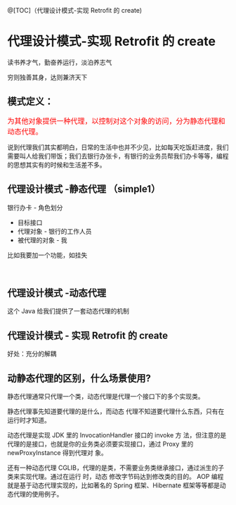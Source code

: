 @[TOC]（代理设计模式-实现 Retrofit 的 create) 

# 代理设计模式-实现 Retrofit 的 create 

读书养才气，勤奋养运行，淡泊养志气

穷则独善其身，达则兼济天下

## 模式定义：

<font color=red size=3>为其他对象提供一种代理，以控制对这个对象的访问，分为静态代理和动态代理。</font>

说到代理我们其实都明白，日常的生活中也并不少见，比如每天吃饭赶进度，我们需要叫人给我们带饭；我们去银行办张卡，有银行的业务员帮我们办卡等等，编程的思想其实有的时候和生活差不多。


## 代理设计模式 -静态代理 （simple1）

银行办卡 - 角色划分  

- 目标接口 
- 代理对象 - 银行的工作人员
- 被代理的对象 - 我

比如我要加一个功能，如挂失 

                               
## 代理设计模式 -动态代理

这个 Java 给我们提供了一套动态代理的机制 


## 代理设计模式 - 实现 Retrofit 的 create

好处：充分的解耦 

## 动静态代理的区别，什么场景使用?


静态代理通常只代理一个类，动态代理是代理一个接口下的多个实现类。 

静态代理事先知道要代理的是什么，而动态 代理不知道要代理什么东西，只有在运行时才知道。 

动态代理是实现 JDK 里的 InvocationHandler 接口的 invoke 方 法，但注意的是代理的是接口，也就是你的业务类必须要实现接口，通过 Proxy 里的 newProxyInstance 得到代理对 象。

还有一种动态代理 CGLIB，代理的是类，不需要业务类继承接口，通过派生的子类来实现代理。通过在运行 时，动态 修改字节码达到修改类的目的。
AOP 编程就是基于动态代理实现的，比如著名的 Spring 框架、Hibernate 框架等等都是动态代理的使用例子。





































 


      
     
 


